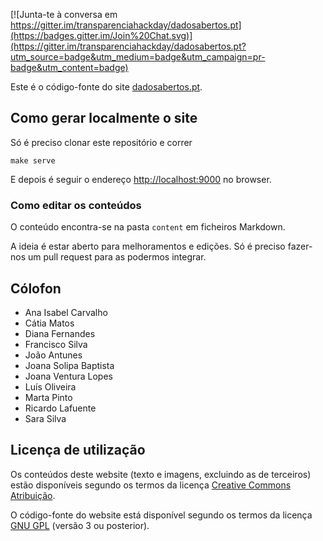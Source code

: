 [![Junta-te à conversa em https://gitter.im/transparenciahackday/dadosabertos.pt](https://badges.gitter.im/Join%20Chat.svg)](https://gitter.im/transparenciahackday/dadosabertos.pt?utm_source=badge&utm_medium=badge&utm_campaign=pr-badge&utm_content=badge)

Este é o código-fonte do site [dadosabertos.pt](http://dadosabertos.pt).

## Como gerar localmente o site

Só é preciso clonar este repositório e correr

```
make serve
```

E depois é seguir o endereço [http://localhost:9000](http://localhost:9000) no browser.

### Como editar os conteúdos

O conteúdo encontra-se na pasta `content` em ficheiros Markdown.

A ideia é estar aberto para melhoramentos e edições. Só é preciso fazer-nos um pull request para as podermos integrar.

## Cólofon

* Ana Isabel Carvalho
* Cátia Matos
* Diana Fernandes
* Francisco Silva
* João Antunes
* Joana Solipa Baptista
* Joana Ventura Lopes
* Luís Oliveira
* Marta Pinto
* Ricardo Lafuente
* Sara Silva

## Licença de utilização

Os conteúdos deste website (texto e imagens, excluindo as de terceiros) estão disponíveis segundo os termos da licença [Creative Commons Atribuição](https://creativecommons.org/licenses/by/4.0/deed.pt_PT). 

O código-fonte do website está disponível segundo os termos da licença [GNU GPL](https://www.gnu.org/licenses/gpl-3.0.en.html) (versão 3 ou posterior). 
